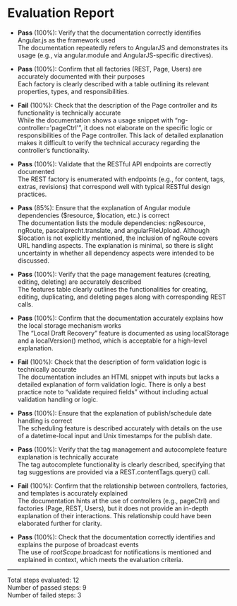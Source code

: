 # Evaluation Report

- **Pass** (100%): Verify that the documentation correctly identifies Angular.js as the framework used  
  The documentation repeatedly refers to AngularJS and demonstrates its usage (e.g., via angular.module and AngularJS-specific directives).

- **Pass** (100%): Confirm that all factories (REST, Page, Users) are accurately documented with their purposes  
  Each factory is clearly described with a table outlining its relevant properties, types, and responsibilities.

- **Fail** (100%): Check that the description of the Page controller and its functionality is technically accurate  
  While the documentation shows a usage snippet with “ng-controller='pageCtrl'”, it does not elaborate on the specific logic or responsibilities of the Page controller. This lack of detailed explanation makes it difficult to verify the technical accuracy regarding the controller’s functionality.

- **Pass** (100%): Validate that the RESTful API endpoints are correctly documented  
  The REST factory is enumerated with endpoints (e.g., for content, tags, extras, revisions) that correspond well with typical RESTful design practices.

- **Pass** (85%): Ensure that the explanation of Angular module dependencies ($resource, $location, etc.) is correct  
  The documentation lists the module dependencies: ngResource, ngRoute, pascalprecht.translate, and angularFileUpload. Although $location is not explicitly mentioned, the inclusion of ngRoute covers URL handling aspects. The explanation is minimal, so there is slight uncertainty in whether all dependency aspects were intended to be discussed.

- **Pass** (100%): Verify that the page management features (creating, editing, deleting) are accurately described  
  The features table clearly outlines the functionalities for creating, editing, duplicating, and deleting pages along with corresponding REST calls.

- **Pass** (100%): Confirm that the documentation accurately explains how the local storage mechanism works  
  The “Local Draft Recovery” feature is documented as using localStorage and a localVersion() method, which is acceptable for a high-level explanation.

- **Fail** (100%): Check that the description of form validation logic is technically accurate  
  The documentation includes an HTML snippet with inputs but lacks a detailed explanation of form validation logic. There is only a best practice note to “validate required fields” without including actual validation handling or logic.

- **Pass** (100%): Ensure that the explanation of publish/schedule date handling is correct  
  The scheduling feature is described accurately with details on the use of a datetime-local input and Unix timestamps for the publish date.

- **Pass** (100%): Verify that the tag management and autocomplete feature explanation is technically accurate  
  The tag autocomplete functionality is clearly described, specifying that tag suggestions are provided via a REST.contentTags.query() call.

- **Fail** (100%): Confirm that the relationship between controllers, factories, and templates is accurately explained  
  The documentation hints at the use of controllers (e.g., pageCtrl) and factories (Page, REST, Users), but it does not provide an in-depth explanation of their interactions. This relationship could have been elaborated further for clarity.

- **Pass** (100%): Check that the documentation correctly identifies and explains the purpose of broadcast events  
  The use of $rootScope.$broadcast for notifications is mentioned and explained in context, which meets the evaluation criteria.

---

Total steps evaluated: 12  
Number of passed steps: 9  
Number of failed steps: 3